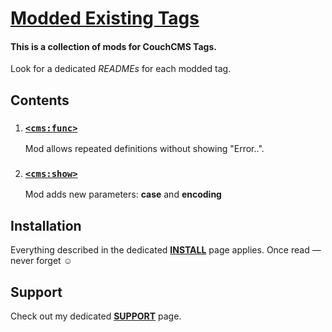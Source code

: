 # [Modded Existing Tags](https://github.com/trendoman/Tweakus-Dilectus/tree/main/anton.cms%40ya.ru__tags-modded)

#### This is a collection of mods for CouchCMS Tags.

Look for a dedicated *READMEs* for each modded tag.

## Contents

1. ### [`<cms:func>`](func/)
   Mod allows repeated definitions without showing "Error..".
2. ### [`<cms:show>`](show/)
   Mod adds new parameters: **case** and **encoding**


## Installation

Everything described in the dedicated [**INSTALL**](/INSTALL.md) page applies.
Once read — never forget ☺

## Support

Check out my dedicated [**SUPPORT**](/SUPPORT.md) page.
